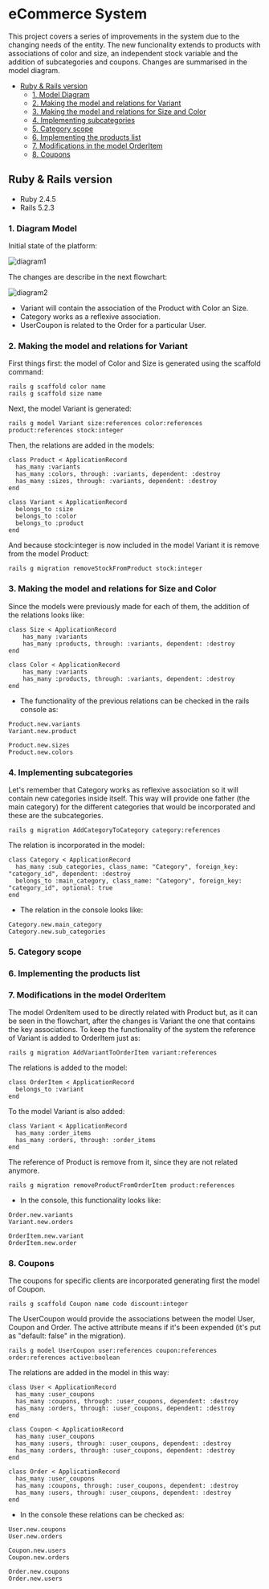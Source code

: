 # eCommerce System

This project covers a series of improvements in the system due to the changing needs of the entity. The new funcionality extends to products with associations of color and size, an independent stock variable and the addition of subcategories and coupons. Changes are summarised in the model diagram. 

  * [Ruby & Rails version](#ruby---rails-version)
    + [1. Model Diagram](#1-model-diagram)
    + [2. Making the model and relations for Variant](#2-making-the-model-and-relations-for-variant)
    + [3. Making the model and relations for Size and Color](#3-making-the-model-and-relations-for-size-and-color)
    + [4. Implementing subcategories](#4-implementing-subcategories)
    + [5. Category scope](#5-category-scope)
    + [6. Implementing the products list](#6-implementing-the-products-list)
    + [7. Modifications in the model OrderItem](#7-modifications-in-the-model-orderitem)
    + [8. Coupons](#8-coupons)

## Ruby & Rails version

* Ruby 2.4.5
* Rails 5.2.3

### 1. Diagram Model

Initial state of the platform:

![diagram1](/app/assets/images/ecommerce_system.png)

The changes are describe in the next flowchart:

![diagram2](/app/assets/images/ecommerce.png)

- Variant will contain the association of the Product with Color an Size.
- Category works as a reflexive association.
- UserCoupon is related to the Order for a particular User.

### 2. Making the model and relations for Variant

First things first: the model of Color and Size is generated using the scaffold command:
```console
rails g scaffold color name
rails g scaffold size name
```

Next, the model Variant is generated:
```console
rails g model Variant size:references color:references product:references stock:integer
```

Then, the relations are added in the models:

```console
class Product < ApplicationRecord
  has_many :variants
  has_many :colors, through: :variants, dependent: :destroy
  has_many :sizes, through: :variants, dependent: :destroy
end
```

```console
class Variant < ApplicationRecord
  belongs_to :size
  belongs_to :color
  belongs_to :product
end
```

And because stock:integer is now included in the model Variant it is remove from the model Product:

```console
rails g migration removeStockFromProduct stock:integer
```

### 3. Making the model and relations for Size and Color

Since the models were previously made for each of them, the addition of the relations looks like:

```console
class Size < ApplicationRecord
    has_many :variants
    has_many :products, through: :variants, dependent: :destroy
end
```

```console
class Color < ApplicationRecord
    has_many :variants
    has_many :products, through: :variants, dependent: :destroy
end
```

* The functionality of the previous relations can be checked in the rails console as:

```console
Product.new.variants
Variant.new.product
```

```console
Product.new.sizes
Product.new.colors
```

### 4. Implementing subcategories

Let's remember that Category works as reflexive association so it will contain new categories inside itself. This way will provide one father (the main category) for the different categories that would be incorporated and these are the subcategories.

```console
rails g migration AddCategoryToCategory category:references  
```

The relation is incorporated in the model:

```console
class Category < ApplicationRecord
  has_many :sub_categories, class_name: "Category", foreign_key: "category_id", dependent: :destroy						
  belongs_to :main_category, class_name: "Category", foreign_key: "category_id", optional: true						
end
```

* The relation in the console looks like:

```console
Category.new.main_category
Category.new.sub_categories
```

### 5. Category scope 

### 6. Implementing the products list 

### 7. Modifications in the model OrderItem

The model OrdenItem used to be directly related with Product but, as it can be seen in the flowchart, after the changes is Variant the one that contains the key associations. To keep the functionality of the system the reference of Variant is added to OrderItem just as:

```console
rails g migration AddVariantToOrderItem variant:references
```

The relations is added to the model:

```console
class OrderItem < ApplicationRecord
  belongs_to :variant
end
```

To the model Variant is also added:

```console
class Variant < ApplicationRecord
  has_many :order_items
  has_many :orders, through: :order_items
end
```

The reference of Product is remove from it, since they are not related anymore.

```console
rails g migration removeProductFromOrderItem product:references
```

* In the console, this functionality looks like:

```console
Order.new.variants
Variant.new.orders
```

```console
OrderItem.new.variant
OrderItem.new.order
```

### 8. Coupons 

The coupons for specific clients are incorporated generating first the model of Coupon.

```console
rails g scaffold Coupon name code discount:integer 
```

The UserCoupon would provide the associations between the model User, Coupon and Order. The active attribute means if it's been expended (it's put as "default: false" in the migration).

```console
rails g model UserCoupon user:references coupon:references order:references active:boolean
```

The relations are added in the model in this way:

```console
class User < ApplicationRecord
  has_many :user_coupons
  has_many :coupons, through: :user_coupons, dependent: :destroy
  has_many :orders, through: :user_coupons, dependent: :destroy
end

```

```console
class Coupon < ApplicationRecord
  has_many :user_coupons
  has_many :users, through: :user_coupons, dependent: :destroy  
  has_many :orders, through: :user_coupons, dependent: :destroy
end
```

```console
class Order < ApplicationRecord
  has_many :user_coupons
  has_many :coupons, through: :user_coupons, dependent: :destroy
  has_many :users, through: :user_coupons, dependent: :destroy
end
```

* In the console these relations can be checked as:

```console
User.new.coupons
User.new.orders
```

```console
Coupon.new.users
Coupon.new.orders
```

```console
Order.new.coupons
Order.new.users
```
